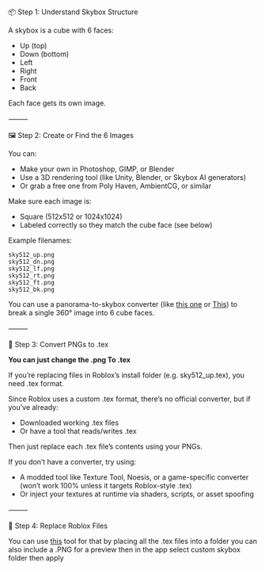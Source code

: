 📦 Step 1: Understand Skybox Structure

A skybox is a cube with 6 faces:
   - Up (top)
   - Down (bottom)
   - Left
   - Right
   - Front
   - Back

Each face gets its own image.

⸻

🖼️ Step 2: Create or Find the 6 Images

You can:
   - Make your own in Photoshop, GIMP, or Blender
   - Use a 3D rendering tool (like Unity, Blender, or Skybox AI generators)
   - Or grab a free one from Poly Haven, AmbientCG, or similar

Make sure each image is:
   - Square (512x512 or 1024x1024)
   - Labeled correctly so they match the cube face (see below)

Example filenames:
```
sky512_up.png
sky512_dn.png
sky512_lf.png
sky512_rt.png
sky512_ft.png
sky512_bk.png
```

You can use a panorama-to-skybox converter (like [this one](https://matheowis.github.io/HDRI-to-CubeMap/) or [This](https://skybox-generator.vercel.app/)) to break a single 360° image into 6 cube faces.

⸻

🧰 Step 3: Convert PNGs to .tex

**You can just change the .png
To .tex**

If you’re replacing files in Roblox’s install folder (e.g. sky512_up.tex), you need .tex format.

Since Roblox uses a custom .tex format, there’s no official converter, but if you’ve already:
   - Downloaded working .tex files
   - Or have a tool that reads/writes .tex

Then just replace each .tex file’s contents using your PNGs.

If you don’t have a converter, try using:
   - A modded tool like Texture Tool, Noesis, or a game-specific converter (won’t work 100% unless it targets Roblox-style .tex)
   - Or inject your textures at runtime via shaders, scripts, or asset spoofing

⸻

🔁 Step 4: Replace Roblox Files

You can use [this](https://github.com/eman225511/CustomDebloatedBloxLauncher) tool for that 
by placing all the .tex files into a folder you can also include a .PNG for a preview 
then in the app select custom skybox folder then apply
